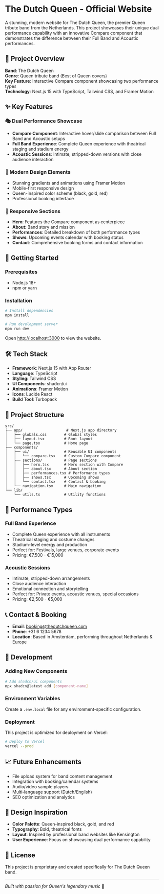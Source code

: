 # The Dutch Queen - Official Website

A stunning, modern website for The Dutch Queen, the premier Queen tribute band from the Netherlands. This project showcases their unique dual performance capability with an innovative Compare component that demonstrates the difference between their Full Band and Acoustic performances.

## 🎵 Project Overview

**Band**: The Dutch Queen  
**Genre**: Queen tribute band (Best of Queen covers)  
**Key Feature**: Interactive Compare component showcasing two performance types  
**Technology**: Next.js 15 with TypeScript, Tailwind CSS, and Framer Motion

## ✨ Key Features

### 🎭 Dual Performance Showcase
- **Compare Component**: Interactive hover/slide comparison between Full Band and Acoustic setups
- **Full Band Experience**: Complete Queen experience with theatrical staging and stadium energy
- **Acoustic Sessions**: Intimate, stripped-down versions with close audience interaction

### 🎨 Modern Design Elements
- Stunning gradients and animations using Framer Motion
- Mobile-first responsive design
- Queen-inspired color scheme (black, gold, red)
- Professional booking interface

### 📱 Responsive Sections
- **Hero**: Features the Compare component as centerpiece
- **About**: Band story and mission
- **Performances**: Detailed breakdown of both performance types
- **Shows**: Upcoming events calendar with booking status
- **Contact**: Comprehensive booking forms and contact information

## 🚀 Getting Started

### Prerequisites
- Node.js 18+ 
- npm or yarn

### Installation

```bash
# Install dependencies
npm install

# Run development server
npm run dev
```

Open [http://localhost:3000](http://localhost:3000) to view the website.

## 🛠️ Tech Stack

- **Framework**: Next.js 15 with App Router
- **Language**: TypeScript
- **Styling**: Tailwind CSS
- **UI Components**: shadcn/ui
- **Animations**: Framer Motion
- **Icons**: Lucide React
- **Build Tool**: Turbopack

## 📁 Project Structure

```
src/
├── app/                    # Next.js app directory
│   ├── globals.css        # Global styles
│   ├── layout.tsx         # Root layout
│   └── page.tsx           # Home page
├── components/
│   ├── ui/                # Reusable UI components
│   │   └── compare.tsx    # Custom Compare component
│   ├── sections/          # Page sections
│   │   ├── hero.tsx       # Hero section with Compare
│   │   ├── about.tsx      # About section
│   │   ├── performances.tsx # Performance types
│   │   ├── shows.tsx      # Upcoming shows
│   │   └── contact.tsx    # Contact & booking
│   └── navigation.tsx     # Main navigation
└── lib/
    └── utils.ts           # Utility functions
```

## 🎯 Performance Types

### Full Band Experience
- Complete Queen experience with all instruments
- Theatrical staging and costume changes
- Stadium-level energy and production
- Perfect for: Festivals, large venues, corporate events
- Pricing: €7,500 - €15,000

### Acoustic Sessions
- Intimate, stripped-down arrangements
- Close audience interaction
- Emotional connection and storytelling
- Perfect for: Private events, acoustic venues, special occasions
- Pricing: €2,500 - €5,000

## 📞 Contact & Booking

- **Email**: booking@thedutchqueen.com
- **Phone**: +31 6 1234 5678
- **Location**: Based in Amsterdam, performing throughout Netherlands & Europe

## 🔧 Development

### Adding New Components
```bash
# Add shadcn/ui components
npx shadcn@latest add [component-name]
```

### Environment Variables
Create a `.env.local` file for any environment-specific configuration.

### Deployment
This project is optimized for deployment on Vercel:

```bash
# Deploy to Vercel
vercel --prod
```

## 📈 Future Enhancements

- File upload system for band content management
- Integration with booking/calendar systems
- Audio/video sample players
- Multi-language support (Dutch/English)
- SEO optimization and analytics

## 🎨 Design Inspiration

- **Color Palette**: Queen-inspired black, gold, and red
- **Typography**: Bold, theatrical fonts
- **Layout**: Inspired by professional band websites like Kensington
- **User Experience**: Focus on showcasing dual performance capability

## 📄 License

This project is proprietary and created specifically for The Dutch Queen band.

---

*Built with passion for Queen's legendary music* 🎵
